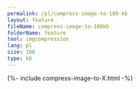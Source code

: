 ```yaml
---
permalink: /pl/compress-image-to-180-kb
layout: feature
fileName: compress-image-to-180kb
folderName: feature
tool: imgcompression
lang: pl
size: 180
type: kb
---
```


{%- include compress-image-to-X.html -%}
